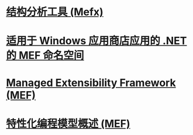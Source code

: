 # [结构分析工具 (Mefx)](composition-analysis-tool-mefx.md)
# [适用于 Windows 应用商店应用的 .NET 的 MEF 命名空间](mef-for-net-for-windows-store-apps.md)
# [Managed Extensibility Framework (MEF)](index.md)
# [特性化编程模型概述 (MEF)](attributed-programming-model-overview-mef.md)
